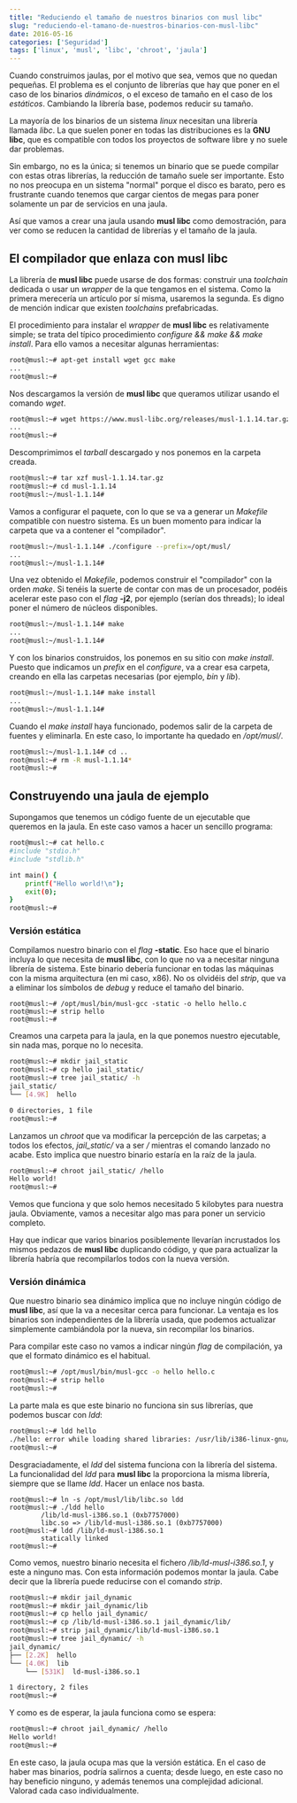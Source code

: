 ```yaml
---
title: "Reduciendo el tamaño de nuestros binarios con musl libc"
slug: "reduciendo-el-tamano-de-nuestros-binarios-con-musl-libc"
date: 2016-05-16
categories: ['Seguridad']
tags: ['linux', 'musl', 'libc', 'chroot', 'jaula']
---
```


Cuando construimos jaulas, por el motivo que sea, vemos que no quedan pequeñas. El problema es el conjunto de librerías que hay que poner en el caso de los binarios *dinámicos*, o el exceso de tamaño en el caso de los *estáticos*. Cambiando la librería base, podemos reducir su tamaño.<!--more-->

La mayoría de los binarios de un sistema *linux* necesitan una librería llamada *libc*. La que suelen poner en todas las distribuciones es la **GNU libc**, que es compatible con todos los proyectos de software libre y no suele dar problemas.

Sin embargo, no es la única; si tenemos un binario que se puede compilar con estas otras librerías, la reducción de tamaño suele ser importante. Esto no nos preocupa en un sistema "normal" porque el disco es barato, pero es frustrante cuando tenemos que cargar cientos de megas para poner solamente un par de servicios en una jaula.

Así que vamos a crear una jaula usando **musl libc** como demostración, para ver como se reducen la cantidad de librerías y el tamaño de la jaula.

## El compilador que enlaza con musl libc

La librería de **musl libc** puede usarse de dos formas: construir una *toolchain* dedicada o usar un *wrapper* de la que tengamos en el sistema. Como la primera merecería un artículo por sí misma, usaremos la segunda. Es digno de mención indicar que existen *toolchains* prefabricadas.

El procedimiento para instalar el *wrapper* de **musl libc** es relativamente simple; se trata del típico procedimiento *configure && make && make install*. Para ello vamos a necesitar algunas herramientas:

```bash
root@musl:~# apt-get install wget gcc make
...
root@musl:~#
```

Nos descargamos la versión de **musl libc** que queramos utilizar usando el comando *wget*.

```bash
root@musl:~# wget https://www.musl-libc.org/releases/musl-1.1.14.tar.gz
...
root@musl:~#
```

Descomprimimos el *tarball* descargado y nos ponemos en la carpeta creada.

```bash
root@musl:~# tar xzf musl-1.1.14.tar.gz
root@musl:~# cd musl-1.1.14
root@musl:~/musl-1.1.14#
```

Vamos a configurar el paquete, con lo que se va a generar un *Makefile* compatible con nuestro sistema. Es un buen momento para indicar la carpeta que va a contener el "compilador".

```bash
root@musl:~/musl-1.1.14# ./configure --prefix=/opt/musl/
...
root@musl:~/musl-1.1.14#
```

Una vez obtenido el *Makefile*, podemos construir el "compilador" con la orden *make*. Si tenéis la suerte de contar con mas de un procesador, podéis acelerar este paso con el *flag* **-j2**, por ejemplo (serían dos threads); lo ideal poner el número de núcleos disponibles.

```bash
root@musl:~/musl-1.1.14# make
...
root@musl:~/musl-1.1.14#
```

Y con los binarios construidos, los ponemos en su sitio con *make install*. Puesto que indicamos un *prefix* en el *configure*, va a crear esa carpeta, creando en ella las carpetas necesarias (por ejemplo, *bin* y *lib*).

```bash
root@musl:~/musl-1.1.14# make install
...
root@musl:~/musl-1.1.14#
```

Cuando el *make install* haya funcionado, podemos salir de la carpeta de fuentes y eliminarla. En este caso, lo importante ha quedado en */opt/musl/*.

```bash
root@musl:~/musl-1.1.14# cd ..
root@musl:~# rm -R musl-1.1.14*
root@musl:~#
```

## Construyendo una jaula de ejemplo

Supongamos que tenemos un código fuente de un ejecutable que queremos en la jaula. En este caso vamos a hacer un sencillo programa:

```bash
root@musl:~# cat hello.c
#include "stdio.h"
#include "stdlib.h"

int main() {
    printf("Hello world!\n");
    exit(0);
}
root@musl:~#
```

### Versión estática

Compilamos nuestro binario con el *flag* **-static**. Eso hace que el binario incluya lo que necesita de **musl libc**, con lo que no va a necesitar ninguna librería de sistema. Este binario debería funcionar en todas las máquinas con la misma arquitectura (en mi caso, x86). No os olvidéis del *strip*, que va a eliminar los símbolos de *debug* y reduce el tamaño del binario.

```
root@musl:~# /opt/musl/bin/musl-gcc -static -o hello hello.c
root@musl:~# strip hello
root@musl:~#
```

Creamos una carpeta para la jaula, en la que ponemos nuestro ejecutable, sin nada mas, porque no lo necesita.

```bash
root@musl:~# mkdir jail_static
root@musl:~# cp hello jail_static/
root@musl:~# tree jail_static/ -h
jail_static/
└── [4.9K]  hello

0 directories, 1 file
root@musl:~#
```

Lanzamos un *chroot* que va modificar la percepción de las carpetas; a todos los efectos, *jail_static/* va a ser */* mientras el comando lanzado no acabe. Esto implica que nuestro binario estaría en la raíz de la jaula.

```bash
root@musl:~# chroot jail_static/ /hello
Hello world!
root@musl:~#
```

Vemos que funciona y que solo hemos necesitado 5 kilobytes para nuestra jaula. Obviamente, vamos a necesitar algo mas para poner un servicio completo.

Hay que indicar que varios binarios posiblemente llevarían incrustados los mismos pedazos de **musl libc** duplicando código, y que para actualizar la librería habría que recompilarlos todos con la nueva versión.

### Versión dinámica

Que nuestro binario sea dinámico implica que no incluye ningún código de **musl libc**, así que la va a necesitar cerca para funcionar. La ventaja es los binarios son independientes de la librería usada, que podemos actualizar simplemente cambiándola por la nueva, sin recompilar los binarios.

Para compilar este caso no vamos a indicar ningún *flag* de compilación, ya que el formato dinámico es el habitual.

```bash
root@musl:~# /opt/musl/bin/musl-gcc -o hello hello.c
root@musl:~# strip hello
root@musl:~#
```

La parte mala es que este binario no funciona sin sus librerías, que podemos buscar con *ldd*:

```bash
root@musl:~# ldd hello
./hello: error while loading shared libraries: /usr/lib/i386-linux-gnu/libc.so: invalid ELF header
root@musl:~#
```

Desgraciadamente, el *ldd* del sistema funciona con la librería del sistema. La funcionalidad del *ldd* para **musl libc** la proporciona la misma librería, siempre que se llame *ldd*. Hacer un enlace nos basta.

```
root@musl:~# ln -s /opt/musl/lib/libc.so ldd
root@musl:~# ./ldd hello
        /lib/ld-musl-i386.so.1 (0xb7757000)
        libc.so => /lib/ld-musl-i386.so.1 (0xb7757000)
root@musl:~# ldd /lib/ld-musl-i386.so.1
        statically linked
root@musl:~#
```

Como vemos, nuestro binario necesita el fichero */lib/ld-musl-i386.so.1*, y este a ninguno mas. Con esta información podemos montar la jaula. Cabe decir que la librería puede reducirse con el comando *strip*.

```bash
root@musl:~# mkdir jail_dynamic
root@musl:~# mkdir jail_dynamic/lib
root@musl:~# cp hello jail_dynamic/
root@musl:~# cp /lib/ld-musl-i386.so.1 jail_dynamic/lib/
root@musl:~# strip jail_dynamic/lib/ld-musl-i386.so.1
root@musl:~# tree jail_dynamic/ -h
jail_dynamic/
├── [2.2K]  hello
└── [4.0K]  lib
    └── [531K]  ld-musl-i386.so.1

1 directory, 2 files
root@musl:~#
```

Y como es de esperar, la jaula funciona como se espera:

```bash
root@musl:~# chroot jail_dynamic/ /hello
Hello world!
root@musl:~#
```

En este caso, la jaula ocupa mas que la versión estática. En el caso de haber mas binarios, podría salirnos a cuenta; desde luego, en este caso no hay beneficio ninguno, y además tenemos una complejidad adicional. Valorad cada caso individualmente.
